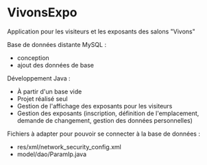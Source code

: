 # VivonsExpo
Application pour les visiteurs et les exposants des salons "Vivons"

Base de données distante MySQL :
- conception
- ajout des données de base

Développement Java :
- À partir d'un base vide
- Projet réalisé seul
- Gestion de l'affichage des exposants pour les visiteurs
- Gestion des exposants (inscription, définition de l'emplacement, demande de changement, gestion des données personnelles)

Fichiers à adapter pour pouvoir se connecter à la base de données :
- res/xml/network_security_config.xml
- model/dao/ParamIp.java
